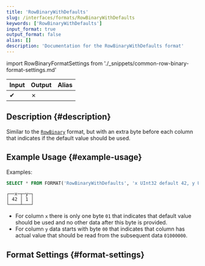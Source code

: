 ```yaml
---
title: 'RowBinaryWithDefaults'
slug: /interfaces/formats/RowBinaryWithDefaults
keywords: ['RowBinaryWithDefaults']
input_format: true
output_format: false
alias: []
description: 'Documentation for the RowBinaryWithDefaults format'
---
```


import RowBinaryFormatSettings from './_snippets/common-row-binary-format-settings.md'

| Input | Output | Alias |
|-------|--------|-------|
| ✔     | ✗      |       |

## Description {#description}

Similar to the [`RowBinary`](./RowBinary.md) format, but with an extra byte before each column that indicates if the default value should be used.

## Example Usage {#example-usage}

Examples:

```sql title="Query"
SELECT * FROM FORMAT('RowBinaryWithDefaults', 'x UInt32 default 42, y UInt32', x'010001000000')
```
```response title="Response"
┌──x─┬─y─┐
│ 42 │ 1 │
└────┴───┘
```

- For column `x` there is only one byte `01` that indicates that default value should be used and no other data after this byte is provided.
- For column `y` data starts with byte `00` that indicates that column has actual value that should be read from the subsequent data `01000000`.

## Format Settings {#format-settings}

<RowBinaryFormatSettings/>


